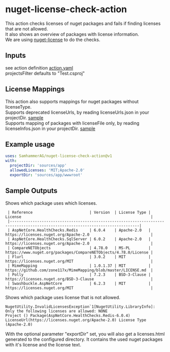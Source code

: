 # nuget-license-check-action
This action checks licenses of nuget packages and fails if finding licenses that are not allowed.\
It also shows an overview of packages with license information.\
We are using [nuget-license](https://github.com/tomchavakis/nuget-license) to do the checks.

## Inputs
see action definition [action.yaml](action.yaml)\
projectsFilter defaults to "Test.csproj"

## License Mappings
This action also supports mappings for nuget packages without licenseType.\
Supports deprecated licenseUrls, by reading licenseUrls.json in your projectDir. [sample](sample/licenseUrls.json)\
Supports mapping of packages with licenseFile only, by reading licenseInfos.json in your projectDir. [sample](sample/licenseInfos.json)

## Example usage

```yaml
uses: SamhammerAG/nuget-license-check-action@v1
with:
  projectDir: 'sources/app'
  allowedLicenses: 'MIT;Apache-2.0'
  exportDir: 'sources/app/wwwroot'
```

## Sample Outputs

Shows which package uses which licenses.
```
 | Reference                         | Version  | License Type | License                                                         |
 |-------------------------------------------------------------------------------------------------------------------------------|
 | AspNetCore.HealthChecks.Redis     | 6.0.4    | Apache-2.0   | https://licenses.nuget.org/Apache-2.0                           |
 | AspNetCore.HealthChecks.SqlServer | 6.0.2    | Apache-2.0   | https://licenses.nuget.org/Apache-2.0                           |
 | CompareNETObjects                 | 4.78.0   | MS-PL        | https://www.nuget.org/packages/CompareNETObjects/4.78.0/License |
 | Flurl                             | 3.0.2    | MIT          | https://licenses.nuget.org/MIT                                  |
 | MimeMapping                       | 1.0.1.37 | MIT          | https://github.com/zone117x/MimeMapping/blob/master/LICENSE.md  |
 | Polly                             | 7.2.3    | BSD-3-Clause | https://licenses.nuget.org/BSD-3-Clause                         |
 | Swashbuckle.AspNetCore            | 6.2.3    | MIT          | https://licenses.nuget.org/MIT                                  |
```

Shows which package uses license that is not allowed.
```
NugetUtility.InvalidLicensesException`1[NugetUtility.LibraryInfo]: Only the following licenses are allowed: NONE
Project () Package(AspNetCore.HealthChecks.Redis-6.0.4) LicenseUrl(https://licenses.nuget.org/Apache-2.0) License Type (Apache-2.0)
```

With the optional parameter "exportDir" set, you will also get a licenses.html generated to the configured directory. It contains the used nuget packages with it's license and the license text.
